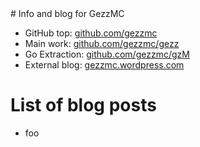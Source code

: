 <head><title>Info and blog for GezzMC</title></head>
# Info and blog for GezzMC

* GitHub top: [github.com/gezzmc](https://github.com/gezzmc)
* Main work: [github.com/gezzmc/gezz](https://github.com/gezzmc/gezz)
* Go Extraction: [github.com/gezzmc/gzM](https://github.com/gezzmc/gzM)
* External blog: [gezzmc.wordpress.com](https://gezzmc.wordpress.com/)


# List of blog posts

* foo
